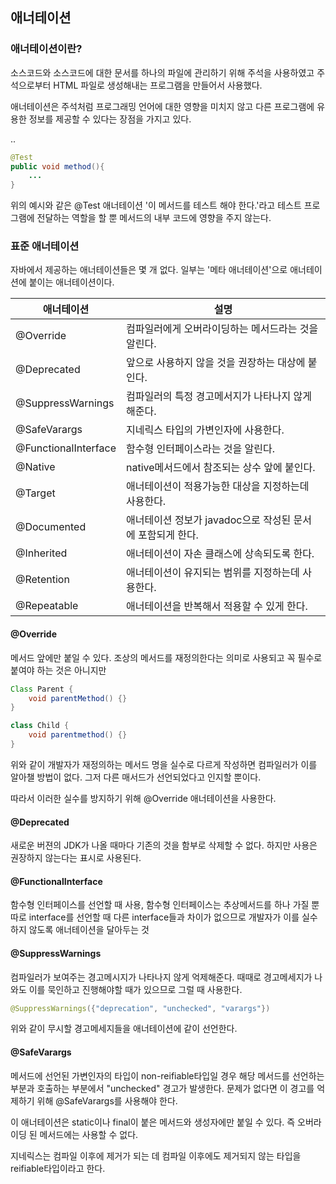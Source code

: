## 애너테이션



### 애너테이션이란?



소스코드와 소스코드에 대한 문서를 하나의 파일에 관리하기 위해 주석을 사용하였고 주석으로부터 HTML 파일로 생성해내는 프로그램을 만들어서 사용했다.



애너테이션은 주석처럼 프로그래밍 언어에 대한 영향을 미치지 않고 다른 프로그램에 유용한 정보를 제공할 수 있다는 장점을 가지고 있다.

..

```java
@Test
public void method(){
    ...
}
```



위의 예시와 같은 @Test 애너테이션 '이 메서드를 테스트 해야 한다.'라고 테스트 프로그램에 전달하는 역할을 할 뿐 메서드의 내부 코드에 영향을 주지 않는다.



### 표준 애너테이션



자바에서 제공하는 애너테이션들은 몇 개 없다. 일부는 '메타 애너테이션'으로 애너테이션에 붙이는 애너테이션이다.



| 애너테이션           | 설명                                                       |
| -------------------- | ---------------------------------------------------------- |
| @Override            | 컴파일러에게 오버라이딩하는 메서드라는 것을 알린다.        |
| @Deprecated          | 앞으로 사용하지 않을 것을 권장하는 대상에 붙인다.          |
| @SuppressWarnings    | 컴파일러의 특정 경고메서지가 나타나지 않게 해준다.         |
| @SafeVarargs         | 지네릭스 타입의 가변인자에 사용한다.                       |
| @FunctionalInterface | 함수형 인터페이스라는 것을 알린다.                         |
| @Native              | native메서드에서 참조되는 상수 앞에 붙인다.                |
| @Target              | 애너테이션이 적용가능한 대상을 지정하는데 사용한다.        |
| @Documented          | 애너테이션 정보가 javadoc으로 작성된 문서에 포함되게 한다. |
| @Inherited           | 애너테이션이 자손 클래스에 상속되도록 한다.                |
| @Retention           | 애너테이션이 유지되는 범위를 지정하는데 사용한다.          |
| @Repeatable          | 애너테이션을 반복해서 적용할 수 있게 한다.                 |



#### @Override



메서드 앞에만 붙일 수 있다. 조상의 메서드를 재정의한다는 의미로 사용되고 꼭 필수로 붙여야 하는 것은 아니지만

```java
Class Parent {
    void parentMethod() {}
}

class Child {
    void parentmethod() {}
}
```



위와 같이 개발자가 재정의하는 메서드 명을 실수로 다르게 작성하면 컴파일러가 이를 알아챌 방법이 없다. 그저 다른 매서드가 선언되었다고 인지할 뿐이다.



따라서 이러한 실수를 방지하기 위해 @Override 애너테이션을 사용한다.



#### @Deprecated



새로운 버젼의 JDK가 나올 때마다 기존의 것을 함부로 삭제할 수 없다. 하지만 사용은 권장하지 않는다는 표시로 사용된다.



#### @FunctionalInterface



함수형 인터페이스를 선언할 때 사용, 함수형 인터페이스는 추상메서드를 하나 가질 뿐 따로 interface를 선언할 때 다른 interface들과 차이가 없으므로 개발자가 이를 실수하지 않도록 애너테이션을 달아두는 것



#### @SuppressWarnings



컴파일러가 보여주는 경고메시지가 나타나지 않게 억제해준다. 때때로 경고메세지가 나와도 이를 묵인하고 진행해야할 때가 있으므로 그럴 때 사용한다.



```java
@SuppressWarnings({"deprecation", "unchecked", "varargs"})
```



위와 같이 무시할 경고메세지들을 애너테이션에 같이 선언한다.



#### @SafeVarargs



메서드에 선언된 가변인자의 타입이 non-reifiable타입일 경우 해당 메서드를 선언하는 부분과 호출하는 부분에서 "unchecked" 경고가 발생한다. 문제가 없다면 이 경고를 억제하기 위해 @SafeVarargs를 사용해야 한다.



이 애너테이션은 static이나 final이 붙은 메서드와 생성자에만 붙일 수 있다. 즉 오버라이딩 된 메서드에는 사용할 수 없다.



지네릭스는 컴파일 이후에 제거가 되는 데 컴파일 이후에도 제거되지 않는 타입을 reifiable타입이라고 한다.



